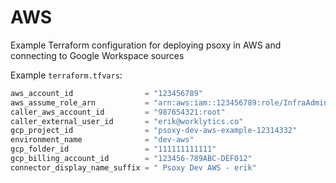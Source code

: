 # AWS

Example Terraform configuration for deploying psoxy in AWS and connecting to Google Workspace sources

Example `terraform.tfvars`:
```terraform
aws_account_id                = "123456789"
aws_assume_role_arn           = "arn:aws:iam::123456789:role/InfraAdmin"
caller_aws_account_id         = "987654321:root"
caller_external_user_id       = "erik@worklytics.co"
gcp_project_id                = "psoxy-dev-aws-example-12314332"
environment_name              = "dev-aws"
gcp_folder_id                 = "111111111111"
gcp_billing_account_id        = "123456-789ABC-DEF012"
connector_display_name_suffix = " Psoxy Dev AWS - erik"
```

